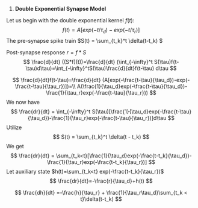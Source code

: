 1. **Double Exponential Synapse Model**

Let us begin with the double exponential kernel $f(t)$:
$$
f(t) = A[exp(-t/\tau_d)-exp(-t/\tau_r)]
$$
The pre-synapse spike train $S(t) = \sum_{t_k}^t \delta(t-t_k) $​

Post-synapse response $r = f*S$
$$
\frac{d}{dt} ((S*f)(t))=\frac{d}{dt} (\int_{-\infty}^t S(\tau)f(t-\tau)d\tau)=\int_{-\infty}^tS(\tau)\frac{d}{dt}f(t-\tau) d\tau
$$

$$
\frac{d}{dt}f(t-\tau)=\frac{d}{dt} (A[exp(-\frac{t-\tau}{\tau_d})-exp(-\frac{t-\tau}{\tau_r})])=\\
A(\frac{1}{\tau_d}exp(-\frac{t-\tau}{\tau_d})-\frac{1}{\tau_r}exp(-\frac{t-\tau}{\tau_r}))
$$
We now have
$$
\frac{dr}{dt} = \int_{-\infty}^t S(\tau)[\frac{1}{\tau_d}exp(-\frac{t-\tau}{\tau_d})-\frac{1}{\tau_r}exp(-\frac{t-\tau}{\tau_r})]d\tau
$$
Utilize
$$
S(t) = \sum_{t_k}^t \delta(t - t_k)
$$
We get
$$
\frac{dr}{dt} = \sum_{t_k<t}[\frac{1}{\tau_d}exp(-\frac{t-t_k}{\tau_d})-\frac{1}{\tau_r}exp(-\frac{t-t_k}{\tau_r})]
$$
Let auxiliary state $h(t)=\sum_{t_k<t} exp(-\frac{t-t_k}{\tau_r})$
$$
\frac{dr}{dt}=-\frac{r}{\tau_d}+h(t)
$$

$$
\frac{dh}{dt} =-\frac{h}{\tau_r} + \frac{1}{\tau_r\tau_d}\sum_{t_k < t}\delta(t-t_k)
$$

